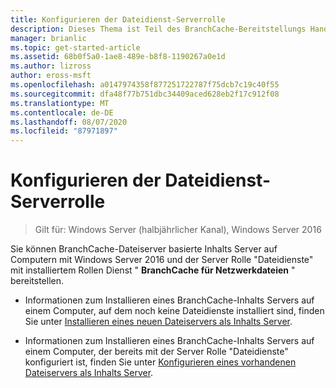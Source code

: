 ```yaml
---
title: Konfigurieren der Dateidienst-Serverrolle
description: Dieses Thema ist Teil des BranchCache-Bereitstellungs Handbuchs für Windows Server 2016, das zeigt, wie BranchCache im Modus für verteilte und gehostete Caches bereitgestellt wird, um die WAN-Bandbreitenauslastung in Zweigniederlassungen zu optimieren.
manager: brianlic
ms.topic: get-started-article
ms.assetid: 68b0f5a0-1ae8-489e-b8f8-1190267a0e1d
ms.author: lizross
author: eross-msft
ms.openlocfilehash: a0147974358f877251722787f75dcb7c19c40f55
ms.sourcegitcommit: dfa48f77b751dbc34409aced628eb2f17c912f08
ms.translationtype: MT
ms.contentlocale: de-DE
ms.lasthandoff: 08/07/2020
ms.locfileid: "87971897"
---
```

# <a name="configure-the-file-services-server-role"></a>Konfigurieren der Dateidienst-Serverrolle

>Gilt für: Windows Server (halbjährlicher Kanal), Windows Server 2016

Sie können BranchCache-Dateiserver basierte Inhalts Server auf Computern mit Windows Server 2016 und der Server Rolle "Dateidienste" mit installiertem Rollen Dienst " **BranchCache für Netzwerkdateien** " bereitstellen.

-   Informationen zum Installieren eines BranchCache-Inhalts Servers auf einem Computer, auf dem noch keine Dateidienste installiert sind, finden Sie unter [Installieren eines neuen Dateiservers als Inhalts Server](../../branchcache/deploy/Install-a-New-File-Server-as-a-Content-Server.md).

-   Informationen zum Installieren eines BranchCache-Inhalts Servers auf einem Computer, der bereits mit der Server Rolle "Dateidienste" konfiguriert ist, finden Sie unter [Konfigurieren eines vorhandenen Dateiservers als Inhalts Server](../../branchcache/deploy/Configure-an-Existing-File-Server-as-a-Content-Server.md).



